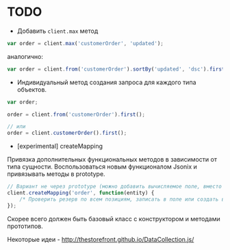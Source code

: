 TODO
====

- Добавить `client.max` метод

 ```js
 var order = client.max('customerOrder', 'updated');
 ```

 аналогично:

 ```js
 var order = client.from('customerOrder').sortBy('updated', 'dsc').first();
 ```

 - Индивидуальный метод создания запроса для каждого типа объектов.

 ```js
 var order;

 order = client.from('customerOrder').first();

 // или
 order = client.customerOrder().first();
 ```

 - [experimental] createMapping

Привязка дополнительных функциональных методов в зависимости от типа сущности.
Воспользоваться новым функционалом Jsonix и привязывать методы в prototype.

 ```js
 // Вариант не через prototype (можно добавить вычисляемое поле, вместо функции)
 client.createMapping('order', function(entity) {
     /* Проверить резерв по всем позициям, записать в поле или создать вычисляемое свойство */;
 });
 ```

Скорее всего должен быть базовый класс с конструктором и методами прототипов.

Некоторые идеи - http://thestorefront.github.io/DataCollection.js/